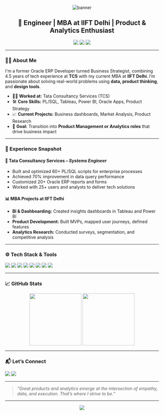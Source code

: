 <!-- Profile Banner -->
<p align="center">
  <img src="https://capsule-render.vercel.app/api?type=waving&color=0F52BA&height=250&section=header&text=Hi%20👋,%20I'm%20Anees%20Ali&fontSize=40&fontColor=ffffff" alt="banner"/>
</p>

<h2 align="center">🎯 Engineer | MBA at IIFT Delhi | Product & Analytics Enthusiast</h2>

<p align="center">
  <img src="https://img.shields.io/badge/Engineer-%23009688?style=for-the-badge&logo=semanticweb&logoColor=white" />
  <img src="https://img.shields.io/badge/MBA-IIFT%20Delhi-%230F52BA?style=for-the-badge&logo=google-scholar&logoColor=white" />
  <img src="https://img.shields.io/badge/Product%20%26%20Analytics-Driven-%23F48024?style=for-the-badge&logo=product-hunt&logoColor=white" />
</p>

---

### 👨‍💻 About Me

I'm a former Oracle ERP Developer turned Business Strategist, combining 4.5 years of tech experience at **TCS** with my current MBA at **IIFT Delhi**. I’m passionate about solving real-world problems using **data, product thinking**, and **design tools**.

- 🧑‍💼 **Worked at:** Tata Consultancy Services (TCS)  
- 🛠 **Core Skills:** PL/SQL, Tableau, Power BI, Oracle Apps, Product Strategy  
- 📈 **Current Projects:** Business dashboards, Market Analysis, Product Research  
- 🎯 **Goal:** Transition into **Product Management or Analytics roles** that drive business impact  

---

### 💼 Experience Snapshot

#### 🔧 Tata Consultancy Services – *Systems Engineer*
- Built and optimized 60+ PL/SQL scripts for enterprise processes  
- Achieved 70% improvement in data query performance  
- Customized 20+ Oracle ERP reports and forms  
- Worked with 25+ users and analysts to deliver tech solutions  

#### 📊 MBA Projects at IIFT Delhi
- **BI & Dashboarding:** Created insights dashboards in Tableau and Power BI  
- **Product Development:** Built MVPs, mapped user journeys, defined features  
- **Analytics Research:** Conducted surveys, segmentation, and competitive analysis  

---

### ⚙️ Tech Stack & Tools

<p align="left">
  <img src="https://img.shields.io/badge/SQL-005C84?style=for-the-badge&logo=postgresql&logoColor=white" />
  <img src="https://img.shields.io/badge/Power%20BI-F2C811?style=for-the-badge&logo=powerbi&logoColor=black" />
  <img src="https://img.shields.io/badge/Tableau-E97627?style=for-the-badge&logo=tableau&logoColor=white" />
  <img src="https://img.shields.io/badge/Oracle-FF0000?style=for-the-badge&logo=oracle&logoColor=white" />
  <img src="https://img.shields.io/badge/Excel-217346?style=for-the-badge&logo=microsoft-excel&logoColor=white" />
  <img src="https://img.shields.io/badge/Jira-0052CC?style=for-the-badge&logo=jira&logoColor=white" />
  <img src="https://img.shields.io/badge/Asana-273347?style=for-the-badge&logo=asana&logoColor=f06" />
  <img src="https://img.shields.io/badge/Figma-F24E1E?style=for-the-badge&logo=figma&logoColor=white" />
</p>

---

### 📈 GitHub Stats

<p align="center">
  <img src="https://github-readme-stats.vercel.app/api?username=aneesali&show_icons=true&theme=github_dark" height="170">
  <img src="https://github-readme-stats.vercel.app/api/top-langs/?username=aneesali&layout=compact&theme=github_dark" height="170">
</p>

---

### 📬 Let’s Connect

<p align="left">
  <a href="mailto:aneesali.work@gmail.com"><img src="https://img.shields.io/badge/Gmail-D14836?style=for-the-badge&logo=gmail&logoColor=white"/></a>
  <a href="https://www.linkedin.com/in/aneesali"><img src="https://img.shields.io/badge/LinkedIn-0A66C2?style=for-the-badge&logo=linkedin&logoColor=white"/></a>
</p>

---

> *“Great products and analytics emerge at the intersection of empathy, data, and execution. That’s where I strive to be.”*

---

<p align="center">
  <img src="https://capsule-render.vercel.app/api?type=waving&color=0F52BA&height=120&section=footer"/>
</p>

